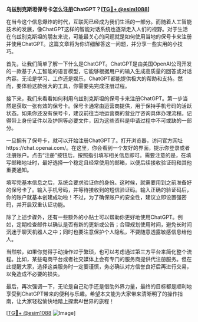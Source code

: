 **乌兹别克斯坦保号卡怎么注册ChatGPT？[[TG💪+ @esim1088](https://t.me/s/esim1088)]**

在当今这个信息爆炸的时代，互联网已经成为我们生活的一部分。而随着人工智能技术的发展，像ChatGPT这样的智能对话系统也逐渐走入人们的视野。对于生活在乌兹别克斯坦的朋友来说，可能最关心的问题就是如何使用当地的保号卡来注册并使用ChatGPT。这篇文章将为你详细解答这一问题，并分享一些实用的小技巧。

首先，让我们简单了解一下什么是ChatGPT。ChatGPT是由美国OpenAI公司开发的一款基于人工智能的语言模型，它能够根据用户的输入生成高质量的回答或对话内容。无论是学习、工作还是娱乐，ChatGPT都能提供极大的帮助和支持。然而，要体验这款强大的工具，你需要先完成注册过程。

接下来，我们来看看如何利用乌兹别克斯坦的保号卡来注册ChatGPT。第一步当然是获取一张有效的保号卡。保号卡通常由运营商提供，用于保持手机号码的活跃状态。如果你还没有保号卡，建议前往当地运营商的营业厅咨询具体办理流程。记得带上身份证件以及护照等必要文件，因为这些资料是申请过程中不可或缺的一部分。

一旦拥有了保号卡，就可以开始注册ChatGPT了。打开浏览器，访问官方网址https://chat.openai.com/。在这里，你会看到一个友好的界面，提示你登录或者注册账户。点击“注册”按钮后，按照指引填写相关信息即可。需要注意的是，在填写邮箱地址时，最好选择一个稳定且经常使用的邮箱，以便后续接收验证码和其他重要通知。

填写完基本信息之后，系统会要求验证你的身份。这时候，就需要用到之前准备好的保号卡了。输入手机号码，并等待接收到的短信验证码。输入正确的验证码后，你的账户就基本创建成功啦！不过，为了确保账户的安全性，建议立即设置强密码，并开启双重认证功能。

除了上述步骤外，还有一些额外的小贴士可以帮助你更好地使用ChatGPT。例如，定期检查邮件以确认是否有新的更新或公告；合理规划使用时间，避免长时间沉迷于聊天机器人之中；同时也要注意保护个人隐私，不要随意透露敏感信息给他人。

当然啦，如果你觉得手动操作过于繁琐，也可以考虑通过第三方平台来简化整个流程。比如，某些电商平台或者社交媒体上会有专门的服务商提供代注册服务。但在此提醒大家，选择这类服务时一定要谨慎，务必确认对方信誉良好后再进行交易，以免造成不必要的损失。

最后，再次强调一下，无论是自己动手还是借助外界力量，最终的目标都是顺利地享受到ChatGPT带来的便利与乐趣。希望本文能为大家带来清晰明了的操作指南，让大家轻松愉快地踏上探索AI世界的旅程！

[[TG💪+ @esim1088](https://t.me/s/esim1088) ![Image](https://i.postimg.cc/4NQfJmqS/Snipaste-2025-05-13-00-14-12.png)]